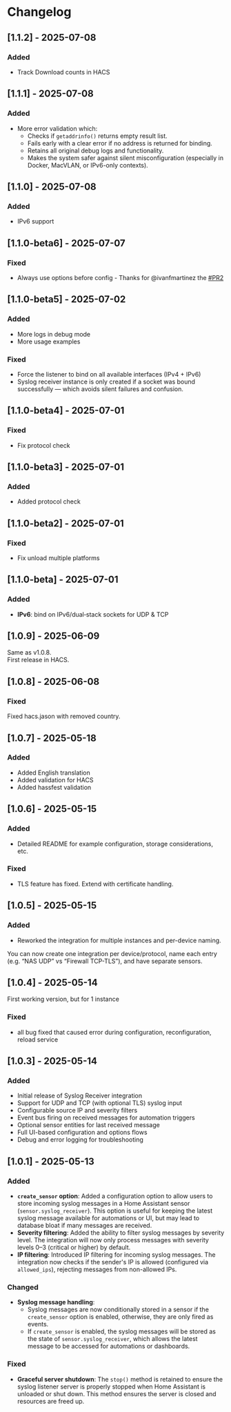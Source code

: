 # Changelog

## [1.1.2] - 2025-07-08

### Added
- Track Download counts in HACS

## [1.1.1] - 2025-07-08

### Added
- More error validation which:
  * Checks if `getaddrinfo()` returns empty result list.
  * Fails early with a clear error if no address is returned for binding.
  * Retains all original debug logs and functionality.
  * Makes the system safer against silent misconfiguration (especially in Docker, MacVLAN, or IPv6-only contexts).

## [1.1.0] - 2025-07-08

### Added
- IPv6 support

## [1.1.0-beta6] - 2025-07-07

### Fixed
- Always use options before config - Thanks for @ivanfmartinez the [#PR2](https://github.com/zollak/homeassistant-syslog-receiver/pull/2)

## [1.1.0-beta5] - 2025-07-02

### Added
- More logs in debug mode
- More usage examples

### Fixed
- Force the listener to bind on all available interfaces (IPv4 + IPv6)
- Syslog receiver instance is only created if a socket was bound successfully — which avoids silent failures and confusion.

## [1.1.0-beta4] - 2025-07-01

### Fixed
- Fix protocol check

## [1.1.0-beta3] - 2025-07-01

### Added
- Added protocol check

## [1.1.0-beta2] - 2025-07-01

### Fixed
- Fix unload multiple platforms

## [1.1.0-beta] - 2025-07-01

### Added
- **IPv6**: bind on IPv6/dual‐stack sockets for UDP & TCP

## [1.0.9] - 2025-06-09

Same as v1.0.8.  
First release in HACS.

## [1.0.8] - 2025-06-08

### Fixed
Fixed hacs.jason with removed country.

## [1.0.7] - 2025-05-18

### Added
- Added English translation
- Added validation for HACS
- Added hassfest validation 

## [1.0.6] - 2025-05-15

### Added
- Detailed README for example configuration, storage considerations, etc.

### Fixed
- TLS feature has fixed. Extend with certificate handling.

## [1.0.5] - 2025-05-15

### Added
- Reworked the integration for multiple instances and per-device naming.

You can now create one integration per device/protocol, name each entry (e.g. “NAS UDP” vs “Firewall TCP-TLS”), and have separate sensors.

## [1.0.4] - 2025-05-14

First working version, but for 1 instance

### Fixed
- all bug fixed that caused error during configuration, reconfiguration, reload service

## [1.0.3] - 2025-05-14

### Added
- Initial release of Syslog Receiver integration
- Support for UDP and TCP (with optional TLS) syslog input
- Configurable source IP and severity filters
- Event bus firing on received messages for automation triggers
- Optional sensor entities for last received message
- Full UI-based configuration and options flows
- Debug and error logging for troubleshooting

## [1.0.1] - 2025-05-13

### Added
- **`create_sensor` option**: Added a configuration option to allow users to store incoming syslog messages in a Home Assistant sensor (`sensor.syslog_receiver`). This option is useful for keeping the latest syslog message available for automations or UI, but may lead to database bloat if many messages are received.
- **Severity filtering**: Added the ability to filter syslog messages by severity level. The integration will now only process messages with severity levels 0–3 (critical or higher) by default.
- **IP filtering**: Introduced IP filtering for incoming syslog messages. The integration now checks if the sender's IP is allowed (configured via `allowed_ips`), rejecting messages from non-allowed IPs.

### Changed
- **Syslog message handling**: 
  - Syslog messages are now conditionally stored in a sensor if the `create_sensor` option is enabled, otherwise, they are only fired as events.
  - If `create_sensor` is enabled, the syslog messages will be stored as the state of `sensor.syslog_receiver`, which allows the latest message to be accessed for automations or dashboards.
  
### Fixed
- **Graceful server shutdown**: The `stop()` method is retained to ensure the syslog listener server is properly stopped when Home Assistant is unloaded or shut down. This method ensures the server is closed and resources are freed up.
